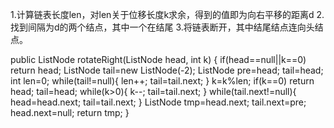 1.计算链表长度len，对len关于位移长度k求余，得到的值即为向右平移的距离d
2.找到间隔为d的两个结点，其中一个在结尾
3.将链表断开，其中结尾结点连向头结点。










public ListNode rotateRight(ListNode head, int k) {
        if(head==null||k==0) return head;
        ListNode tail=new ListNode(-2);
        ListNode pre=head;
        tail=head;
        int len=0;
        while(tail!=null){
            len++;
            tail=tail.next;
        }
        k=k%len;
        if(k==0)
            return head;
        tail=head;
        while(k>0){
            k--;
            tail=tail.next;
        }
        while(tail.next!=null){
            head=head.next;
            tail=tail.next;
        }
        ListNode tmp=head.next;
        tail.next=pre;
        head.next=null;
        return tmp;
    }
